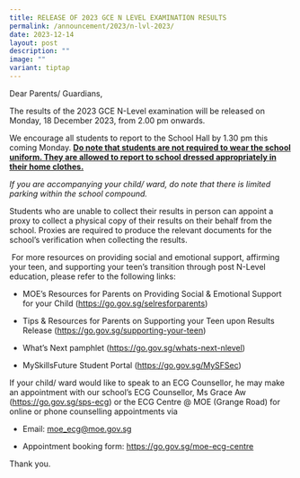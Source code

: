 ```yaml
---
title: RELEASE OF 2023 GCE N LEVEL EXAMINATION RESULTS
permalink: /announcement/2023/n-lvl-2023/
date: 2023-12-14
layout: post
description: ""
image: ""
variant: tiptap
---
```

<p>Dear Parents/ Guardians,</p><p>The results of the 2023 GCE N-Level examination will be released on Monday, 18 December 2023, from 2.00 pm onwards.</p><p></p><p>We encourage all students to report to the School Hall by 1.30 pm this coming Monday.&nbsp;<strong><u>Do note that students are not required to wear the school uniform. They are allowed to report to school dressed appropriately in their home clothes.</u></strong></p><p><em>If you are accompanying your child/ ward, do note that there is limited parking within the school compound.</em></p><p>Students who are unable to collect their results in person can appoint a proxy to collect a physical copy of their results on their behalf from the school. Proxies are required to produce the relevant documents for the school’s verification when collecting the results.</p><p>&nbsp;For more resources on providing social and emotional support, affirming your teen, and supporting your teen’s transition through post N-Level education, please refer to the following links:</p><ul data-tight="true" class="tight"><li><p>MOE’s Resources for Parents on Providing Social &amp; Emotional Support for your Child (<a href="https://go.gov.sg/selresforparents" rel="noopener noreferrer nofollow" target="_blank">https://go.gov.sg/selresforparents</a>)</p></li><li><p>Tips &amp; Resources for Parents on Supporting your Teen upon Results Release (<a href="https://go.gov.sg/supporting-your-teen" rel="noopener noreferrer nofollow" target="_blank">https://go.gov.sg/supporting-your-teen</a>)</p></li><li><p>What’s Next pamphlet (<a href="https://go.gov.sg/whats-next-nlevel" rel="noopener noreferrer nofollow" target="_blank">https://go.gov.sg/whats-next-nlevel</a>)</p></li><li><p>MySkillsFuture Student Portal (<a href="https://go.gov.sg/MySFSec" rel="noopener noreferrer nofollow" target="_blank">https://go.gov.sg/MySFSec</a>)</p></li></ul><p>If your child/ ward would like to speak to an ECG Counsellor, he may make an appointment with our school’s ECG Counsellor, Ms Grace Aw (<a href="https://go.gov.sg/sps-ecg" rel="noopener noreferrer nofollow" target="_blank">https://go.gov.sg/sps-ecg</a>) or the ECG Centre @ MOE (Grange Road) for online or phone counselling appointments via</p><ul data-tight="true" class="tight"><li><p>Email:&nbsp;<a href="moe_ecg@moe.gov.sg" rel="noopener noreferrer nofollow" target="_blank">moe_ecg@moe.gov.sg</a>&nbsp;&nbsp;</p></li><li><p>Appointment booking form:&nbsp;<a href="https://go.gov.sg/moe-ecg-centre" rel="noopener noreferrer nofollow" target="_blank">https://go.gov.sg/moe-ecg-centre</a>&nbsp;&nbsp;&nbsp;</p></li></ul><p>Thank you.</p><p>&nbsp;</p>